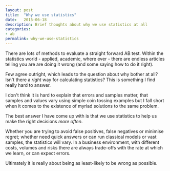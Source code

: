 ```yaml
---
layout: post
title:  "Why we use statistics"
date:   2015-06-18
description: Brief thoughts about why we use statistics at all
categories:
- ab
permalink: why-we-use-statistics 
---
```


There are lots of methods to evaluate a straight forward AB test. 
Within the statistics world - applied, academic, where ever - there are endless
articles telling you are are doing it wrong (and some saying how to do it right).

Few agree outright, which leads to the question about why bother at all? 
Isn't there a *right* way for calculating statistics? 
This is something I find really hard to answer. 

I don't think it is hard to explain that errors and samples matter, that samples and values vary using simple
coin tossing examples but I fall short when it comes to the existence of myriad 
solutions to the same problem.

The best answer I have come up with is that we use statistics to help us make the right
decisions *more often*.

Whether you are trying to avoid false positives, false negatives or minimise regret; 
whether need quick answers or can run classical models or vast samples, the 
statistics will vary.  In a business environment, with different costs, volumes and risks
there are always trade-offs with the rate at which we learn, or can expect errors.

Ultimately it is really about being as least-likely to be wrong as possible.
